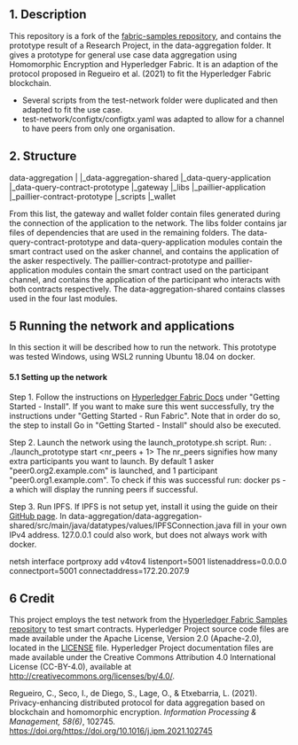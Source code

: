 [//]: # (SPDX-License-Identifier: CC-BY-4.0)

## 1. Description
This repository is a fork of the [fabric-samples repository](https://github.com/hyperledger/fabric-samples), and contains the prototype result of a Research Project, in the data-aggregation folder. It gives a prototype for general use case data aggregation using Homomorphic Encryption and Hyperledger Fabric. It is an adaption of the protocol proposed in Regueiro et al. (2021) to fit the Hyperledger Fabric blockchain.
- Several scripts from the test-network folder were duplicated and then adapted to fit the use case.
- test-network/configtx/configtx.yaml was adapted to allow for a channel to have peers from only one organisation.

## 2. Structure
data-aggregation
|
|_data-aggregation-shared
|_data-query-application
|_data-query-contract-prototype
|_gateway
|_libs
|_paillier-application
|_paillier-contract-prototype
|_scripts
|_wallet

From this list, the gateway and wallet folder contain files generated during the connection of the application to the network. The libs folder contains jar files of dependencies that are used in the remaining folders. The data-query-contract-prototype and data-query-application modules contain the smart contract used on the asker channel, and contains the application of the asker respectively. The paillier-contract-prototype and paillier-application modules contain the smart contract used on the participant channel, and contains the application of the participant who interacts with both contracts respectively. The data-aggregation-shared contains classes used in the four last modules.

## 5 Running the network and applications
In this section it will be described how to run the network. This prototype was tested Windows, using WSL2 running Ubuntu 18.04 on docker. 

#### 5.1 Setting up the network
Step 1. Follow the instructions on [Hyperledger Fabric Docs](https://hyperledger-fabric.readthedocs.io/en/latest/getting_started.html) under "Getting Started - Install". If you want to make sure this went successfully, try the instructions under "Getting Started - Run Fabric". Note that in order do so, the step to install Go in "Getting Started - Install" should also be executed.

Step 2. Launch the network using the launch_prototype.sh script. Run:
	. ./launch_prototype start <nr_peers + 1>
The nr_peers signifies how many extra participants you want to launch. By default 1 asker "peer0.org2.example.com" is launched, and 1 participant "peer0.org1.example.com". To check if this was successful run:
	docker ps -a
which will display the running peers if successful. 

Step 3. Run IPFS. If IPFS is not setup yet, install it using the guide on their [GitHub page](https://github.com/ipfs/ipfs). In data-aggregation/data-aggregation-shared/src/main/java/datatypes/values/IPFSConnection.java fill in your own IPv4 address. 127.0.0.1 could also work, but does not always work with docker.

netsh interface portproxy add v4tov4 listenport=5001 listenaddress=0.0.0.0 connectport=5001 connectaddress=172.20.207.9

## 6 Credit
This project employs the test network from the [Hyperledger Fabric Samples repository](https://github.com/hyperledger/fabric-samples) to test smart contracts.
Hyperledger Project source code files are made available under the Apache License, Version 2.0 (Apache-2.0), located in the [LICENSE](LICENSE) file.
Hyperledger Project documentation files are made available under the Creative Commons Attribution 4.0 International License (CC-BY-4.0), available at http://creativecommons.org/licenses/by/4.0/.

Regueiro, C., Seco, I., de Diego, S., Lage, O., & Etxebarria, L. (2021). Privacy-enhancing distributed protocol for data aggregation based on blockchain and homomorphic encryption. <em>Information Processing & Management, 58(6)</em>, 102745. https://doi.org/https://doi.org/10.1016/j.ipm.2021.102745


